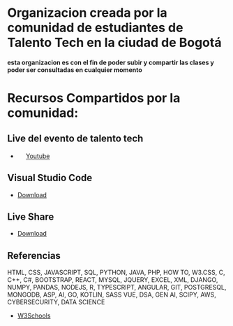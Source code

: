 # Organizacion creada por la comunidad de estudiantes de Talento Tech en la ciudad de Bogotá

#### esta organizacion es con el fin de poder subir y compartir las clases y poder ser consultadas en cualquier momento 


# Recursos Compartidos por la comunidad:
## Live del evento de talento tech
- <img src="https://github.com/talentotech-bogota-online-2024/.github/assets/68284467/f32d4fb3-e404-49ad-ab4d-3416aeabdf28" width="15" height="15"> [Youtube](https://www.youtube.com/watch?v=IczxKjexck4)
## Visual Studio Code
- [Download](https://code.visualstudio.com/download)
## Live Share
- [Download](https://marketplace.visualstudio.com/items?itemName=MS-vsliveshare.vsliveshare)
## Referencias 
HTML, CSS, JAVASCRIPT, SQL, PYTHON, JAVA, PHP, HOW TO, W3.CSS, C, C++, C#, BOOTSTRAP, REACT, MYSQL, JQUERY, EXCEL, XML, DJANGO, NUMPY, PANDAS, NODEJS, R, TYPESCRIPT, ANGULAR, GIT, POSTGRESQL, MONGODB, ASP, AI, GO, KOTLIN, SASS VUE, DSA, GEN AI, SCIPY, AWS, CYBERSECURITY, DATA SCIENCE
- [W3Schools](https://www.w3schools.com/)
